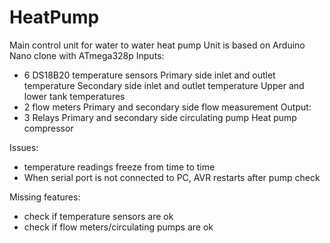 # HeatPump
Main control unit for water to water heat pump
Unit is based on Arduino Nano clone with ATmega328p
Inputs:
- 6 DS18B20 temperature sensors
  Primary side inlet and outlet temperature
  Secondary side inlet and outlet temperature
  Upper and lower tank temperatures
- 2 flow meters
  Primary and secondary side flow measurement
Output:
- 3 Relays
  Primary and secondary side circulating pump
  Heat pump compressor

Issues:
- temperature readings freeze from time to time
- When serial port is not connected to PC, AVR restarts after pump check

Missing features:
- check if temperature sensors are ok
- check if flow meters/circulating pumps are ok

